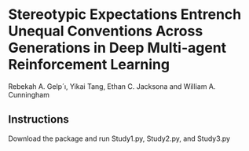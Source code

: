 # Stereotypic Expectations Entrench Unequal Conventions Across Generations in Deep Multi-agent Reinforcement Learning

Rebekah A. Gelp´ı, Yikai Tang, Ethan C. Jacksona and William A. Cunningham

## Instructions

Download the package and run Study1.py, Study2.py, and Study3.py 
